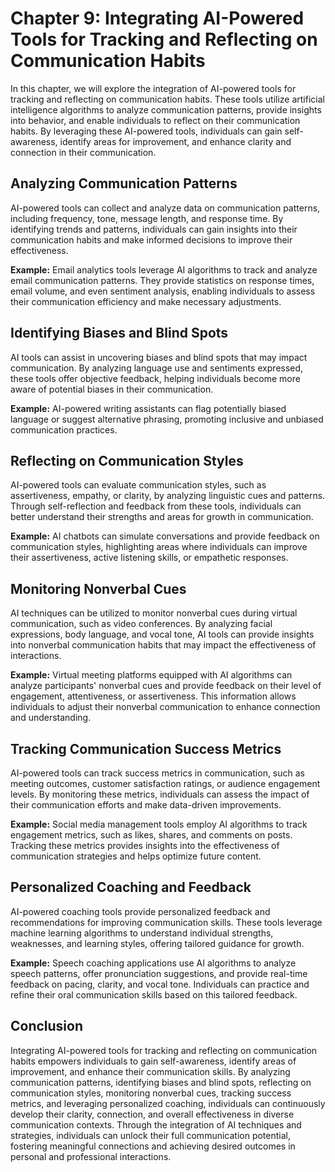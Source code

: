 Chapter 9: Integrating AI-Powered Tools for Tracking and Reflecting on Communication Habits
===========================================================================================

In this chapter, we will explore the integration of AI-powered tools for tracking and reflecting on communication habits. These tools utilize artificial intelligence algorithms to analyze communication patterns, provide insights into behavior, and enable individuals to reflect on their communication habits. By leveraging these AI-powered tools, individuals can gain self-awareness, identify areas for improvement, and enhance clarity and connection in their communication.

Analyzing Communication Patterns
--------------------------------

AI-powered tools can collect and analyze data on communication patterns, including frequency, tone, message length, and response time. By identifying trends and patterns, individuals can gain insights into their communication habits and make informed decisions to improve their effectiveness.

**Example:** Email analytics tools leverage AI algorithms to track and analyze email communication patterns. They provide statistics on response times, email volume, and even sentiment analysis, enabling individuals to assess their communication efficiency and make necessary adjustments.

Identifying Biases and Blind Spots
----------------------------------

AI tools can assist in uncovering biases and blind spots that may impact communication. By analyzing language use and sentiments expressed, these tools offer objective feedback, helping individuals become more aware of potential biases in their communication.

**Example:** AI-powered writing assistants can flag potentially biased language or suggest alternative phrasing, promoting inclusive and unbiased communication practices.

Reflecting on Communication Styles
----------------------------------

AI-powered tools can evaluate communication styles, such as assertiveness, empathy, or clarity, by analyzing linguistic cues and patterns. Through self-reflection and feedback from these tools, individuals can better understand their strengths and areas for growth in communication.

**Example:** AI chatbots can simulate conversations and provide feedback on communication styles, highlighting areas where individuals can improve their assertiveness, active listening skills, or empathetic responses.

Monitoring Nonverbal Cues
-------------------------

AI techniques can be utilized to monitor nonverbal cues during virtual communication, such as video conferences. By analyzing facial expressions, body language, and vocal tone, AI tools can provide insights into nonverbal communication habits that may impact the effectiveness of interactions.

**Example:** Virtual meeting platforms equipped with AI algorithms can analyze participants' nonverbal cues and provide feedback on their level of engagement, attentiveness, or assertiveness. This information allows individuals to adjust their nonverbal communication to enhance connection and understanding.

Tracking Communication Success Metrics
--------------------------------------

AI-powered tools can track success metrics in communication, such as meeting outcomes, customer satisfaction ratings, or audience engagement levels. By monitoring these metrics, individuals can assess the impact of their communication efforts and make data-driven improvements.

**Example:** Social media management tools employ AI algorithms to track engagement metrics, such as likes, shares, and comments on posts. Tracking these metrics provides insights into the effectiveness of communication strategies and helps optimize future content.

Personalized Coaching and Feedback
----------------------------------

AI-powered coaching tools provide personalized feedback and recommendations for improving communication skills. These tools leverage machine learning algorithms to understand individual strengths, weaknesses, and learning styles, offering tailored guidance for growth.

**Example:** Speech coaching applications use AI algorithms to analyze speech patterns, offer pronunciation suggestions, and provide real-time feedback on pacing, clarity, and vocal tone. Individuals can practice and refine their oral communication skills based on this tailored feedback.

Conclusion
----------

Integrating AI-powered tools for tracking and reflecting on communication habits empowers individuals to gain self-awareness, identify areas of improvement, and enhance their communication skills. By analyzing communication patterns, identifying biases and blind spots, reflecting on communication styles, monitoring nonverbal cues, tracking success metrics, and leveraging personalized coaching, individuals can continuously develop their clarity, connection, and overall effectiveness in diverse communication contexts. Through the integration of AI techniques and strategies, individuals can unlock their full communication potential, fostering meaningful connections and achieving desired outcomes in personal and professional interactions.
